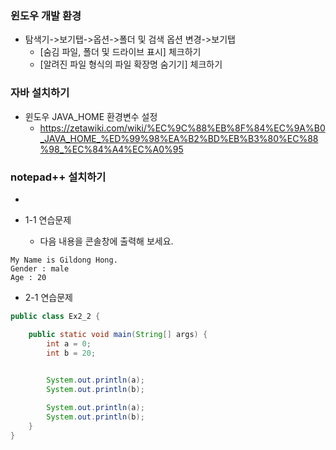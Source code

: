 ### 윈도우 개발 환경
* 탐색기->보기탭->옵션->폴더 및 검색 옵션 변경->보기탭
  - [숨김 파일, 폴더 및 드라이브 표시] 체크하기
  - [알려진 파일 형식의 파일 확장명 숨기기] 체크하기
### 자바 설치하기
* 윈도우 JAVA_HOME 환경변수 설정
  - https://zetawiki.com/wiki/%EC%9C%88%EB%8F%84%EC%9A%B0_JAVA_HOME_%ED%99%98%EA%B2%BD%EB%B3%80%EC%88%98_%EC%84%A4%EC%A0%95
### notepad++ 설치하기
* 

* 1-1 연습문제
  - 다음 내용을 콘솔창에 출력해 보세요.
```
My Name is Gildong Hong.
Gender : male
Age : 20
```

* 2-1 연습문제
```java
public class Ex2_2 {

    public static void main(String[] args) {
        int a = 0;
        int b = 20;
        	

        System.out.println(a);
        System.out.println(b);

        System.out.println(a);
        System.out.println(b);
    }
}
```
```

```
